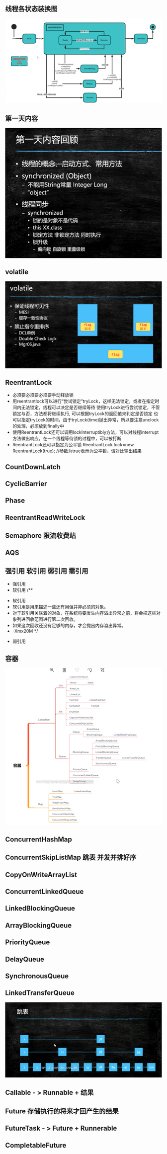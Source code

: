 ## 线程各状态装换图
![image](../../images/1.png)
## 第一天内容
![image](../../images/2.png)
## volatile
![image](../../images/3.png)

## ReentrantLock
- 必须要必须要必须要手动释放锁
- 用reentrantlock可以进行“尝试锁定”tryLock，这样无法锁定，或者在指定时间内无法锁定，线程可以决定是否继续等待
  使用tryLock进行尝试锁定，不管锁定与否，方法都将继续执行,
  可以根据tryLock的返回值来判定是否锁定
  也可以指定tryLock的时间，由于tryLock(time)抛出异常，所以要注意unclock的处理，必须放到finally中
- 使用ReentrantLock还可以调用lockInterruptibly方法，可以对线程interrupt方法做出响应，在一个线程等待锁的过程中，可以被打断
- ReentrantLock还可以指定为公平锁 ReentrantLock lock=new ReentrantLock(true); //参数为true表示为公平锁，请对比输出结果

## CountDownLatch
## CyclicBarrier
## Phase
## ReentrantReadWriteLock
## Semaphore 限流收费站
## AQS 
## 强引用 软引用 弱引用 需引用
- 强引用
- 软引用
/**
 * 软引用
 * 软引用是用来描述一些还有用但并非必须的对象。
 * 对于软引用关联着的对象，在系统将要发生内存溢出异常之前，将会把这些对象列进回收范围进行第二次回收。
 * 如果这次回收还没有足够的内存，才会抛出内存溢出异常。
 * -Xmx20M
 */
- 弱引用

## 容器
![image](../../images/4.png)

## ConcurrentHashMap
## ConcurrentSkipListMap 跳表 并发并排好序
## CopyOnWriteArrayList
## ConcurrentLinkedQueue
## LinkedBlockingQueue
## ArrayBlockingQueue
## PriorityQueue
## DelayQueue
## SynchronousQueue
## LinkedTransferQueue
![image](../../images/5.png)

## Callable - > Runnable + 结果
## Future 存储执行的将来才回产生的结果
## FutureTask - > Future + Runnerable
## CompletableFuture



